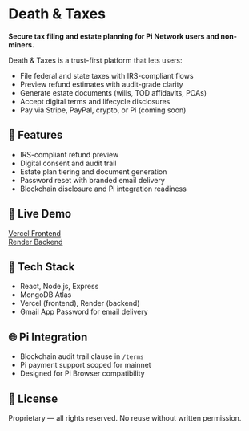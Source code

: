 # Death & Taxes

**Secure tax filing and estate planning for Pi Network users and non-miners.**

Death & Taxes is a trust-first platform that lets users:
- File federal and state taxes with IRS-compliant flows
- Preview refund estimates with audit-grade clarity
- Generate estate documents (wills, TOD affidavits, POAs)
- Accept digital terms and lifecycle disclosures
- Pay via Stripe, PayPal, crypto, or Pi (coming soon)

## 🔐 Features
- IRS-compliant refund preview
- Digital consent and audit trail
- Estate plan tiering and document generation
- Password reset with branded email delivery
- Blockchain disclosure and Pi integration readiness

## 🚀 Live Demo
[Vercel Frontend](https://your-vercel-url.vercel.app)  
[Render Backend](https://your-render-url.onrender.com)

## 🧠 Tech Stack
- React, Node.js, Express
- MongoDB Atlas
- Vercel (frontend), Render (backend)
- Gmail App Password for email delivery

## 🌐 Pi Integration
- Blockchain audit trail clause in `/terms`
- Pi payment support scoped for mainnet
- Designed for Pi Browser compatibility

## 📜 License
Proprietary — all rights reserved. No reuse without written permission.
